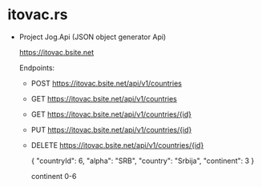 # itovac.rs

- Project Jog.Api (JSON object generator Api)

  https://itovac.bsite.net

  Endpoints:
  - POST https://itovac.bsite.net/api/v1/countries
  - GET https://itovac.bsite.net/api/v1/countries
  - GET https://itovac.bsite.net/api/v1/countries/{id}
  - PUT https://itovac.bsite.net/api/v1/countries/{id}
  - DELETE https://itovac.bsite.net/api/v1/countries/{id}

    {
        "countryId": 6,
        "alpha": "SRB",
        "country": "Srbija",
        "continent": 3
    }

    continent 0-6
